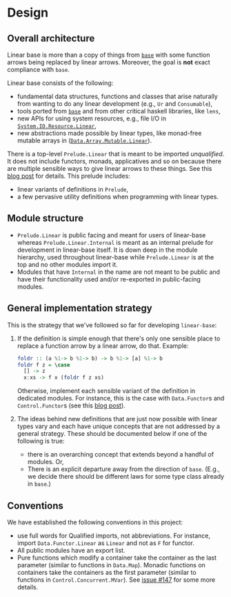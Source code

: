# Design

## Overall architecture

Linear base is more than a copy of things from [`base`] with some function
arrows being replaced by linear arrows. Moreover, the goal is __not__ exact
compliance with `base`.

Linear base consists of the following:

* fundamental data structures, functions and classes that arise
  naturally from wanting to do any linear development (e.g.,
  `Ur` and `Consumable`),
* tools ported from [`base`] and from other critical haskell
  libraries, like `lens`,
* new APIs for using system resources, e.g., file I/O in
  [`System.IO.Resource.Linear`],
* new abstractions made possible by linear types, like monad-free
  mutable arrays in ([`Data.Array.Mutable.Linear`]).

There is a top-level `Prelude.Linear` that is meant to be imported _unqualified_.
It does not include functors, monads, applicatives and so on because there are
multiple sensible ways to give linear arrows to these things. See this [blog
post] for details. This prelude includes:

* linear variants of definitions in `Prelude`,
* a few pervasive utility definitions when programming with linear
  types.

## Module structure

* `Prelude.Linear` is public facing and meant for users of linear-base
  whereas `Prelude.Linear.Internal` is meant as an internal prelude for
  development in linear-base itself. It is down deep in the module
  hierarchy, used throughout linear-base while `Prelude.Linear` is at the top
  and no other modules import it.
* Modules that have `Internal` in the name are not meant to be
  public and have their functionality used and/or re-exported in
  public-facing modules.

## General implementation strategy

This is the strategy that we've followed so far for developing
`linear-base`:

1. If the definition is simple enough that there's only one sensible
   place to replace a function arrow by a linear arrow, do that.
   Example:

   ```haskell
   foldr :: (a %1-> b %1-> b) -> b %1-> [a] %1-> b
   foldr f z = \case
     [] -> z
     x:xs -> f x (foldr f z xs)
   ```

	Otherwise, implement each sensible variant of the definition in
    dedicated modules. For instance, this is the case with
    `Data.Functor`s and `Control.Functor`s (see this [blog post]).

2. The ideas behind new definitions that are just now possible with
   linear types vary and each have unique concepts that are not
   addressed by a general strategy. These should be documented below
   if one of the following is true:

   * there is an overarching concept that extends beyond a handful of
     modules. Or,
   * There is an explicit departure away from the direction of `base`.
     (E.g., we decide there should be different laws for some type
     class already in `base`.)

## Conventions

We have established the following conventions in this project:

* use full words for Qualified imports, not abbreviations. For
  instance, import `Data.Functor.Linear` as `Linear` and not as `F`
  for functor.
* All public modules have an export list.
* Pure functions which modify a container take the
container as the last parameter (similar to functions in `Data.Map`). Monadic functions on containers
take the containers as the first parameter
(similar to functions in `Control.Concurrent.MVar`). See [issue #147][issue-147] for some
more details.

[functors]: https://www.tweag.io/posts/2020-01-16-data-vs-control.html
[examples/Simple/FileIO.hs]: https://github.com/tweag/linear-base/tree/master/examples/Simple/FileIO.hs
[`Data.Unrestricted.Linear`]: https://github.com/tweag/linear-base/tree/master/src/Data/Unrestricted/Linear.hs
[`Num`]: https://github.com/tweag/linear-base/tree/master/src/Data/Num/Linear.hs
[`base`]: https://hackage.haskell.org/package/base
[`Data.Array.Mutable.Linear`]: https://github.com/tweag/linear-base/blob/master/src/Data/Array/Mutable/Linear.hs
[blog post]: https://www.tweag.io/posts/2020-01-16-data-vs-control.html
[contributor's guide]: ../CONTRIBUTING.md
[`System.IO.Resource.Linear`]: https://github.com/tweag/linear-base/blob/master/src/System/IO/Resource/Linear.hs
[issue-147]: https://github.com/tweag/linear-base/issues/147
